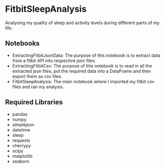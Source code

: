 # FitbitSleepAnalysis
Analysing my quality of sleep and activity levels during different parts of my life.

## Notebooks
- ExtractingFitbitJsonData: The purpose of this notebook is to extract data from a fitbit API into respective json files.
- ExtractingFitbitCsv: The purpose of this notebook is to read in all the extracted json files, put the required data into a DataFrame and then export them as csv files.
- FitbitSleepAnalysis: The main notebook where I imported my fitbit csv files and ran my analysis.

## Required Libraries
- pandas
- numpy
- simplejson
- datetime
- sleep
- requests
- cherrypy
- scipy
- matplotlib
- seaborn